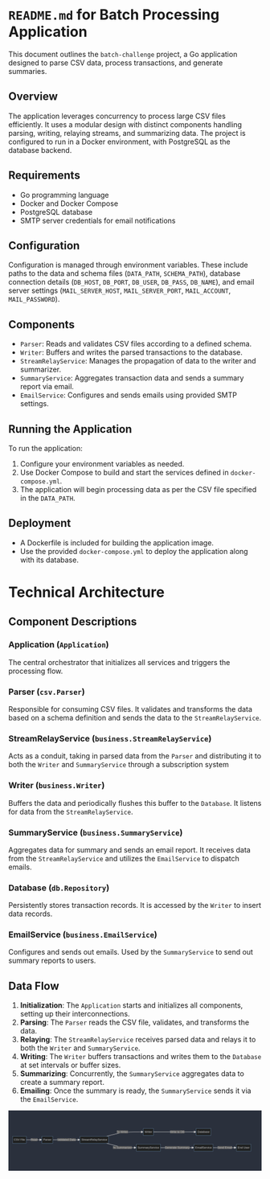 # `README.md` for Batch Processing Application

This document outlines the `batch-challenge` project, a Go application designed to parse CSV data, process transactions, and generate summaries.

## Overview

The application leverages concurrency to process large CSV files efficiently. It uses a modular design with distinct components handling parsing, writing, relaying streams, and summarizing data. The project is configured to run in a Docker environment, with PostgreSQL as the database backend.

## Requirements

- Go programming language
- Docker and Docker Compose
- PostgreSQL database
- SMTP server credentials for email notifications

## Configuration

Configuration is managed through environment variables. These include paths to the data and schema files (`DATA_PATH`, `SCHEMA_PATH`), database connection details (`DB_HOST`, `DB_PORT`, `DB_USER`, `DB_PASS`, `DB_NAME`), and email server settings (`MAIL_SERVER_HOST`, `MAIL_SERVER_PORT`, `MAIL_ACCOUNT`, `MAIL_PASSWORD`).

## Components

- `Parser`: Reads and validates CSV files according to a defined schema.
- `Writer`: Buffers and writes the parsed transactions to the database.
- `StreamRelayService`: Manages the propagation of data to the writer and summarizer.
- `SummaryService`: Aggregates transaction data and sends a summary report via email.
- `EmailService`: Configures and sends emails using provided SMTP settings.

## Running the Application

To run the application:

1. Configure your environment variables as needed.
2. Use Docker Compose to build and start the services defined in `docker-compose.yml`.
3. The application will begin processing data as per the CSV file specified in the `DATA_PATH`.

## Deployment

- A Dockerfile is included for building the application image.
- Use the provided `docker-compose.yml` to deploy the application along with its database.

# Technical Architecture

## Component Descriptions

### Application (`Application`)
The central orchestrator that initializes all services and triggers the processing flow.

### Parser (`csv.Parser`)
Responsible for consuming CSV files. It validates and transforms the data based on a schema definition and sends the data to the `StreamRelayService`.

### StreamRelayService (`business.StreamRelayService`)
Acts as a conduit, taking in parsed data from the `Parser` and distributing it to both the `Writer` and `SummaryService` through a subscription system

### Writer (`business.Writer`)
Buffers the data and periodically flushes this buffer to the `Database`. It listens for data from the `StreamRelayService`.

### SummaryService (`business.SummaryService`)
Aggregates data for summary and sends an email report. It receives data from the `StreamRelayService` and utilizes the `EmailService` to dispatch emails.


### Database (`db.Repository`)
Persistently stores transaction records. It is accessed by the `Writer` to insert data records.

### EmailService (`business.EmailService`)
Configures and sends out emails. Used by the `SummaryService` to send out summary reports to users.

## Data Flow

1. **Initialization**: The `Application` starts and initializes all components, setting up their interconnections.
2. **Parsing**: The `Parser` reads the CSV file, validates, and transforms the data.
3. **Relaying**: The `StreamRelayService` receives parsed data and relays it to both the `Writer` and `SummaryService`.
4. **Writing**: The `Writer` buffers transactions and writes them to the `Database` at set intervals or buffer sizes.
5. **Summarizing**: Concurrently, the `SummaryService` aggregates data to create a summary report.
6. **Emailing**: Once the summary is ready, the `SummaryService` sends it via the `EmailService`.

![img.png](img.png)

